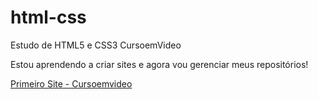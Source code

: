 # html-css
 Estudo de HTML5 e CSS3 CursoemVideo

Estou aprendendo a criar sites e agora vou gerenciar meus repositórios!

<a href="https://GuilhermeSilvaAlvesdev/html-css/site-tecnologia/032-desafioSite/index.html">Primeiro Site - Cursoemvideo</a>